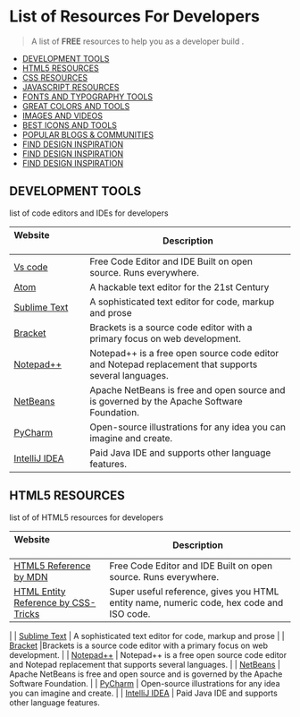 # List of  Resources For Developers 

> A  list of **FREE**  resources to help you as a developer build .

- [DEVELOPMENT TOOLS](#development-tools)
- [HTML5 RESOURCES](#html5resources)
- [CSS RESOURCES](#css)
- [JAVASCRIPT RESOURCES](#javascript)
- [FONTS AND TYPOGRAPHY TOOLS](#fonts-typography)
- [GREAT COLORS AND TOOLS](#color-tools)
- [IMAGES AND VIDEOS](#images-videos)
- [BEST ICONS AND TOOLS](#icons)
- [POPULAR BLOGS & COMMUNITIES](#communities)
- [FIND DESIGN INSPIRATION](#inspirations)
- [FIND DESIGN INSPIRATION](#inspirations)
- [FIND DESIGN INSPIRATION](#inspirations)

## DEVELOPMENT TOOLS
list of code editors and IDEs for developers

| Website&nbsp; &nbsp; &nbsp; &nbsp; &nbsp; &nbsp; &nbsp; &nbsp; &nbsp; &nbsp; &nbsp; &nbsp; &nbsp; &nbsp; | Description                                                        |
| -------------------------------------------------------------------------------------------------------- | ------------------------------------------------------------------ |
| [Vs code](https://code.visualstudio.com/)                                                                | Free Code Editor and IDE Built on open source. Runs everywhere.
| [Atom](https://atom.io/)                                                                                 | A hackable text editor for the 21st Century            |
| [Sublime Text](https://www.sublimetext.com/)                                                             | A sophisticated text editor for code, markup and prose                      |
| [Bracket](http://brackets.io/)                                                                           |Brackets is a source code editor with a primary focus on web development.   |
| [Notepad++](https://notepad-plus-plus.org/)                                                              | Notepad++ is a free open source code editor and Notepad replacement that supports several languages.     |
| [NetBeans](https://netbeans.org/)                                                                        | Apache NetBeans is free and open source and is governed by the Apache Software Foundation.                          |
| [PyCharm](https://www.jetbrains.com/pycharm/)                                                            | Open-source illustrations for any idea you can imagine and create. |
| [IntelliJ IDEA](https://www.jetbrains.com/idea/)                                                         | Paid Java IDE and supports other language features.

## HTML5 RESOURCES
list of of HTML5 resources for developers

| Website&nbsp; &nbsp; &nbsp; &nbsp; &nbsp; &nbsp; &nbsp; &nbsp; &nbsp; &nbsp; &nbsp; &nbsp; &nbsp; &nbsp; | Description                                                        |
| -------------------------------------------------------------------------------------------------------- | ------------------------------------------------------------------ |
| [HTML5 Reference by MDN](https://developer.mozilla.org/en-US/docs/Web/HTML/Element)                                                                | Free Code Editor and IDE Built on open source. Runs everywhere.
| [HTML Entity Reference by CSS-Tricks](https://atom.io/)                                                                                 | Super useful reference, gives you HTML entity name, numeric code, hex code and ISO code.
   |
| [Sublime Text](https://www.sublimetext.com/)                                                             | A sophisticated text editor for code, markup and prose                      |
| [Bracket](http://brackets.io/)                                                                           |Brackets is a source code editor with a primary focus on web development.   |
| [Notepad++](https://notepad-plus-plus.org/)                                                              | Notepad++ is a free open source code editor and Notepad replacement that supports several languages.     |
| [NetBeans](https://netbeans.org/)                                                                        | Apache NetBeans is free and open source and is governed by the Apache Software Foundation.                          |
| [PyCharm](https://www.jetbrains.com/pycharm/)                                                            | Open-source illustrations for any idea you can imagine and create. |
| [IntelliJ IDEA](https://www.jetbrains.com/idea/)                                                         | Paid Java IDE and supports other language features.

